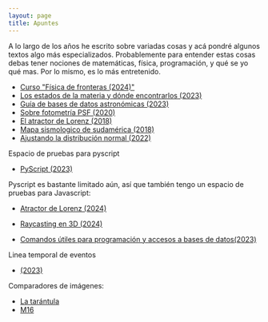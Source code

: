 ```yaml
---
layout: page
title: Apuntes
---
```


A lo largo de los años he escrito sobre variadas cosas y acá pondré algunos textos algo más especializados. Probablemente para entender estas cosas debas tener nociones de matemáticas, física, programación, y qué se yo qué mas. Por lo mismo, es lo más entretenido.

* [Curso "Física de fronteras (2024)"](https://nicomedinap.github.io/apuntes/FisicaDeFronteras/RelatividadGeneral.html)
* [Los estados de la materia y dónde encontrarlos (2023)](https://nicomedinap.github.io/apuntes/EstadosDeLaMateria.html)
* [Guía de bases de datos astronómicas (2023)](https://nicomedinap.github.io/apuntes/GuiaBasesDeDatosAstronomicas.html)
* [Sobre fotometría PSF (2020)](https://nicomedinap.github.io/2020/05/25/FotometriaPSF.html)
* [El atractor de Lorenz (2018)](https://nicomedinap.github.io/2018/11/09/Motivacion.html#El-atractor-de-Lorenz:)
* [Mapa sismologico de sudamérica (2018)](https://nicomedinap.github.io/2018/11/09/Motivacion.html#Un-mapa-sismológico-de-Sudamérica)
* [Ajustando la distribución normal (2022)](https://nicomedinap.github.io/2022/12/15/AjustandoUnaDistribucionNormal.html)

Espacio de pruebas para pyscript
* [PyScript (2023)](https://nicomedinap.github.io/apuntes/PyScript.html)

Pyscript es bastante limitado aún, así que también tengo un espacio de pruebas para Javascript:
* [Atractor de Lorenz (2024)](https://nicomedinap.github.io/apuntes/JavaScript/AtractorLorenz.html)
* [Raycasting en 3D (2024)](https://nicomedinap.github.io/apuntes/JavaScript/Raycasting.html)

* [Comandos útiles para programación y accesos a bases de datos(2023)](https://nicomedinap.github.io/apuntes/ComandosUtiles.html)

Linea temporal de eventos
* [(2023)](https://nicomedinap.github.io/apuntes/LineaTemporal.html)

Comparadores de imágenes:
* [La tarántula](https://nicomedinap.github.io/Galeria/CompararImagenes/Tarantula_VISTA_JWST.html)
* [M16](https://nicomedinap.github.io/Galeria/CompararImagenes/M16_HST_JWST.html)

